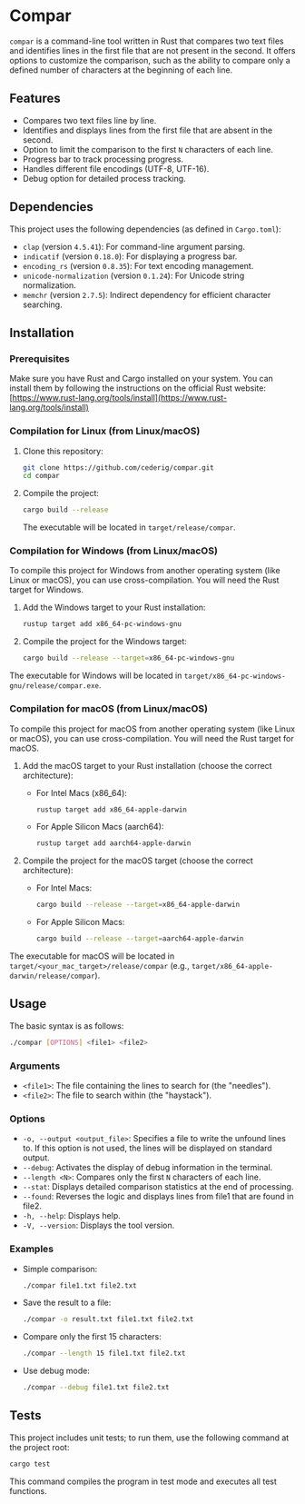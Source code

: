# Compar

`compar` is a command-line tool written in Rust that compares two text files and identifies lines in the first file that are not present in the second. It offers options to customize the comparison, such as the ability to compare only a defined number of characters at the beginning of each line.

## Features

- Compares two text files line by line.
- Identifies and displays lines from the first file that are absent in the second.
- Option to limit the comparison to the first `N` characters of each line.
- Progress bar to track processing progress.
- Handles different file encodings (UTF-8, UTF-16).
- Debug option for detailed process tracking.

## Dependencies

This project uses the following dependencies (as defined in `Cargo.toml`):

-   `clap` (version `4.5.41`): For command-line argument parsing.
-   `indicatif` (version `0.18.0`): For displaying a progress bar.
-   `encoding_rs` (version `0.8.35`): For text encoding management.
-   `unicode-normalization` (version `0.1.24`): For Unicode string normalization.
-   `memchr` (version `2.7.5`): Indirect dependency for efficient character searching.

## Installation

### Prerequisites

Make sure you have Rust and Cargo installed on your system. You can install them by following the instructions on the official Rust website: [https://www.rust-lang.org/tools/install](https://www.rust-lang.org/tools/install)

### Compilation for Linux (from Linux/macOS)
1.  Clone this repository:
    ```sh
    git clone https://github.com/cederig/compar.git
    cd compar
    ```
2.  Compile the project:
    ```sh
    cargo build --release
    ```
    The executable will be located in `target/release/compar`.

### Compilation for Windows (from Linux/macOS)

To compile this project for Windows from another operating system (like Linux or macOS), you can use cross-compilation. You will need the Rust target for Windows.

1.  Add the Windows target to your Rust installation:
    ```sh
    rustup target add x86_64-pc-windows-gnu
    ```

2.  Compile the project for the Windows target:
    ```sh
    cargo build --release --target=x86_64-pc-windows-gnu
    ```

 The executable for Windows will be located in `target/x86_64-pc-windows-gnu/release/compar.exe`.

### Compilation for macOS (from Linux/macOS)

To compile this project for macOS from another operating system (like Linux or macOS), you can use cross-compilation. You will need the Rust target for macOS.

1.  Add the macOS target to your Rust installation (choose the correct architecture):
    *   For Intel Macs (x86_64):
        ```sh
        rustup target add x86_64-apple-darwin
        ```
    *   For Apple Silicon Macs (aarch64):
        ```sh
        rustup target add aarch64-apple-darwin
        ```

2.  Compile the project for the macOS target (choose the correct architecture):
    *   For Intel Macs:
        ```sh
        cargo build --release --target=x86_64-apple-darwin
        ```
    *   For Apple Silicon Macs:
        ```sh
        cargo build --release --target=aarch64-apple-darwin
        ```

The executable for macOS will be located in `target/<your_mac_target>/release/compar` (e.g., `target/x86_64-apple-darwin/release/compar`).

## Usage

The basic syntax is as follows:

```bash
./compar [OPTIONS] <file1> <file2>
```

### Arguments

-   `<file1>`: The file containing the lines to search for (the "needles").
-   `<file2>`: The file to search within (the "haystack").

### Options

-   `-o, --output <output_file>`: Specifies a file to write the unfound lines to. If this option is not used, the lines will be displayed on standard output.
-   `--debug`: Activates the display of debug information in the terminal.
-   `--length <N>`: Compares only the first `N` characters of each line.
-   `--stat`: Displays detailed comparison statistics at the end of processing.
-   `--found`: Reverses the logic and displays lines from file1 that are found in file2.
-   `-h, --help`: Displays help.
-   `-V, --version`: Displays the tool version.

### Examples

-   Simple comparison:

    ```bash
    ./compar file1.txt file2.txt
    ```

-   Save the result to a file:

    ```bash
    ./compar -o result.txt file1.txt file2.txt
    ```

-   Compare only the first 15 characters:

    ```bash
    ./compar --length 15 file1.txt file2.txt
    ```

-   Use debug mode:

    ```bash
    ./compar --debug file1.txt file2.txt
    ```

## Tests

This project includes unit tests; to run them, use the following command at the project root:

```bash
cargo test
```

This command compiles the program in test mode and executes all test functions.
